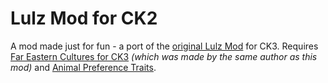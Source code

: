 # Lulz Mod for CK2

A mod made just for fun - a port of the [original Lulz Mod](https://git.touhou.fm/metalhead/paradox-mods/lulzmod-ck2-vanilla) for CK3. Requires [Far Eastern Cultures for CK3](https://git.touhou.fm/metalhead/paradox-mods/far-eastern-cultures-ck3) *(which was made by the same author as this mod)* and [Animal Preference Traits](https://steamcommunity.com/sharedfiles/filedetails/?id=2218529196&searchtext=animal).
